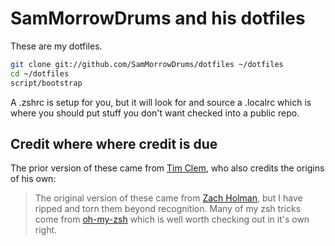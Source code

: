 # SamMorrowDrums and his dotfiles

These are my dotfiles.

``` sh
git clone git://github.com/SamMorrowDrums/dotfiles ~/dotfiles
cd ~/dotfiles
script/bootstrap
```

A .zshrc is setup for you, but it will look for and source a .localrc which is where you should put stuff you don't want checked into a public 
repo.

## Credit where where credit is due

The prior version of these came from [Tim Clem](https://github.com/tclem/dotfiles), who also credits the origins of his own:

> The original version of these came from [Zach Holman](https://github.com/holman/dotfiles), but I have ripped and torn 
> them beyond recognition. Many of my zsh tricks come from [oh-my-zsh](https://github.com/robbyrussell/oh-my-zsh) which is well
> worth checking out in it's own right.
